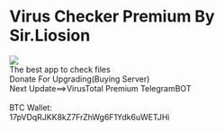 # Virus Checker Premium By Sir.Liosion
<img src="http://s10.picofile.com/file/8406675926/photo_2020_08_25_02_03_05.jpg"></br>
The best app to check files</br>
Donate For Upgrading(Buying Server)</br>
Next Update==>VirusTotal Premium TelegramBOT</br>
</br>
BTC Wallet:</br>
17pVDqRJKK8kZ7FrZhWg6F1Ydk6uWETJHi</br>
</br>
